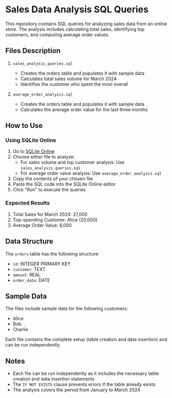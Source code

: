 # Sales Data Analysis SQL Queries

This repository contains SQL queries for analyzing sales data from an online store. The analysis includes calculating total sales, identifying top customers, and computing average order values.

## Files Description

1. `sales_analysis_queries.sql`
   - Creates the orders table and populates it with sample data
   - Calculates total sales volume for March 2024
   - Identifies the customer who spent the most overall

2. `average_order_analysis.sql`
   - Creates the orders table and populates it with sample data
   - Calculates the average order value for the last three months

## How to Use

### Using SQLite Online

1. Go to [SQLite Online](https://sqliteonline.com/)
2. Choose either file to analyze:
   - For sales volume and top customer analysis: Use `sales_analysis_queries.sql`
   - For average order value analysis: Use `average_order_analysis.sql`
3. Copy the contents of your chosen file
4. Paste the SQL code into the SQLite Online editor
5. Click "Run" to execute the queries

### Expected Results

1. Total Sales for March 2024: 27,000
2. Top-spending Customer: Alice (20,000)
3. Average Order Value: 6,000

## Data Structure

The `orders` table has the following structure:
- `id`: INTEGER PRIMARY KEY
- `customer`: TEXT
- `amount`: REAL
- `order_date`: DATE

## Sample Data

The files include sample data for the following customers:
- Alice
- Bob
- Charlie

Each file contains the complete setup (table creation and data insertion) and can be run independently.

## Notes

- Each file can be run independently as it includes the necessary table creation and data insertion statements
- The `IF NOT EXISTS` clause prevents errors if the table already exists
- The analysis covers the period from January to March 2024 